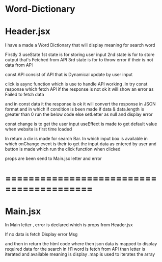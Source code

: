 # Word-Dictionary
# Header.jsx
I have a made a Word Dictionary that will display meaning for search word

Firstly 3 useState 1st state is for storing user input 2nd state is for to store output that's Fetched from API 3rd state is for to throw error if their is not data from API

const API consist of API that is Dynamical update by user input

click is async function which is use to handle API working .In try const response which fetch API if the response is not ok it will show an error as Failed to fetch data

and in const data it the response is ok it will convert the response in JSON format and in which if condition is been made if data & data.length is greater than 0 run the below code else setLetter as null and display error

const change is to get the user input useEffect is made to get default value when website is first time loaded

In return a div is made for search Bar. In which input box is available in which onChange event is their to get the input data as entered by user and button is made which run the click function when clicked

props are been send to Main.jsx letter and error

# =========================================
# Main.jsx
In Main letter , error is declared which is props from Header.jsx

If no data is fetch Display error Msg

and then in return the html code where then json data is mapped to display required data for the search in H1 word is fetch from API than letter is iterated and available meaning is display .map is used to iterates the array
